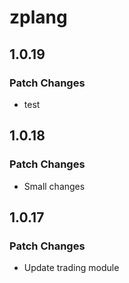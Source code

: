 # zplang

## 1.0.19

### Patch Changes

- test

## 1.0.18

### Patch Changes

- Small changes

## 1.0.17

### Patch Changes

- Update trading module

